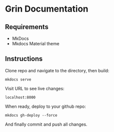 # Grin Documentation

## Requirements

- MkDocs
- Mkdocs Material theme

## Instructions

Clone repo and navigate to the directory, then build:

`mkdocs serve`

Visit URL to see live changes:

`localhost:8000`

When ready, deploy to your github repo:

`mkdocs gh-deploy --force`

And finally commit and push all changes.
